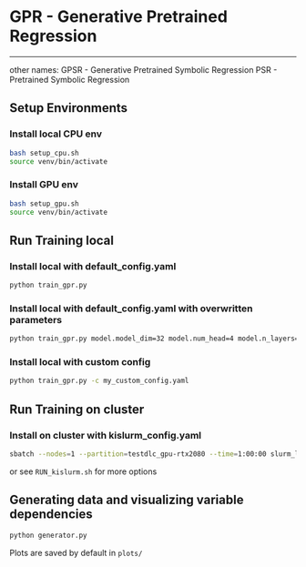 

# GPR - Generative Pretrained Regression
____

other names:
GPSR - Generative Pretrained Symbolic Regression
PSR - Pretrained Symbolic Regression



## Setup Environments

### Install local CPU env
```bash
bash setup_cpu.sh 
source venv/bin/activate
```


### Install GPU env
```bash
bash setup_gpu.sh 
source venv/bin/activate
```


## Run Training local

### Install local with default_config.yaml
```bash
python train_gpr.py 
```

### Install local with default_config.yaml with overwritten parameters
```bash
python train_gpr.py model.model_dim=32 model.num_head=4 model.n_layers=2 dataloader.generator.num_realizations=100
```


### Install local with custom config
```bash
python train_gpr.py -c my_custom_config.yaml

```



## Run Training on cluster

### Install on cluster with kislurm_config.yaml
```bash
sbatch --nodes=1 --partition=testdlc_gpu-rtx2080 --time=1:00:00 slurm_launch_kislurm.sh
```

or see `RUN_kislurm.sh` for more options


## Generating data and visualizing variable dependencies
```bash
python generator.py 

```

Plots are saved by default in `plots/`

